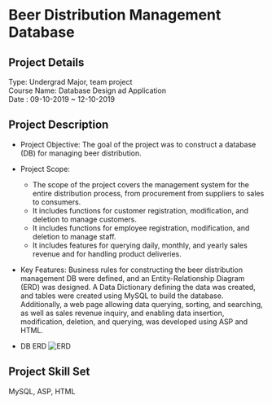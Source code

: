 # Beer Distribution Management Database
## Project Details
Type: Undergrad Major, team project <br />
Course Name: Database Design ad Application <br />
Date : 09-10-2019 ~ 12-10-2019  <br />

## Project Description
- Project Objective:
The goal of the project was to construct a database (DB) for managing beer distribution.

- Project Scope:
  - The scope of the project covers the management system for the entire distribution process, from procurement from suppliers to sales to consumers.
  - It includes functions for customer registration, modification, and deletion to manage customers.
  - It includes functions for employee registration, modification, and deletion to manage staff.
  - It includes features for querying daily, monthly, and yearly sales revenue and for handling product deliveries.
- Key Features:
Business rules for constructing the beer distribution management DB were defined, and an Entity-Relationship Diagram (ERD) was designed.
A Data Dictionary defining the data was created, and tables were created using MySQL to build the database.
Additionally, a web page allowing data querying, sorting, and searching, as well as sales revenue inquiry, and enabling data insertion, modification, deletion, and querying, was developed using ASP and HTML.
- DB ERD
![ERD](https://github.com/im-ub/im-ub.github.io/assets/93247238/87fee180-9ad4-4ef2-a3e4-a9d6f8aff8cc)


## Project Skill Set
MySQL, ASP, HTML
